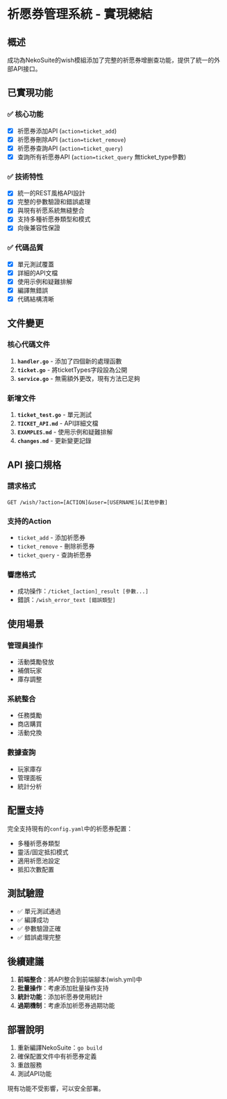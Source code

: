 # 祈愿券管理系統 - 實現總結

## 概述

成功為NekoSuite的wish模組添加了完整的祈愿券增删查功能，提供了統一的外部API接口。

## 已實現功能

### ✅ 核心功能
- [x] 祈愿券添加API (`action=ticket_add`)
- [x] 祈愿券刪除API (`action=ticket_remove`) 
- [x] 祈愿券查詢API (`action=ticket_query`)
- [x] 查詢所有祈愿券API (`action=ticket_query` 無ticket_type參數)

### ✅ 技術特性
- [x] 統一的REST風格API設計
- [x] 完整的參數驗證和錯誤處理
- [x] 與現有祈愿系統無縫整合
- [x] 支持多種祈愿券類型和模式
- [x] 向後兼容性保證

### ✅ 代碼品質
- [x] 單元測試覆蓋
- [x] 詳細的API文檔
- [x] 使用示例和疑難排解
- [x] 編譯無錯誤
- [x] 代碼結構清晰

## 文件變更

### 核心代碼文件
1. **`handler.go`** - 添加了四個新的處理函數
2. **`ticket.go`** - 將ticketTypes字段設為公開
3. **`service.go`** - 無需額外更改，現有方法已足夠

### 新增文件
1. **`ticket_test.go`** - 單元測試
2. **`TICKET_API.md`** - API詳細文檔
3. **`EXAMPLES.md`** - 使用示例和疑難排解
4. **`changes.md`** - 更新變更記錄

## API 接口規格

### 請求格式
```
GET /wish/?action=[ACTION]&user=[USERNAME]&[其他參數]
```

### 支持的Action
- `ticket_add` - 添加祈愿券
- `ticket_remove` - 刪除祈愿券  
- `ticket_query` - 查詢祈愿券

### 響應格式
- 成功操作：`/ticket_[action]_result [參數...]`
- 錯誤：`/wish_error_text [錯誤類型]`

## 使用場景

### 管理員操作
- 活動獎勵發放
- 補償玩家
- 庫存調整

### 系統整合
- 任務獎勵
- 商店購買
- 活動兌換

### 數據查詢
- 玩家庫存
- 管理面板
- 統計分析

## 配置支持

完全支持現有的`config.yaml`中的祈愿券配置：
- 多種祈愿券類型
- 靈活/固定抵扣模式  
- 適用祈愿池設定
- 抵扣次數配置

## 測試驗證

- ✅ 單元測試通過
- ✅ 編譯成功
- ✅ 參數驗證正確
- ✅ 錯誤處理完整

## 後續建議

1. **前端整合**：將API整合到前端腳本(wish.yml)中
2. **批量操作**：考慮添加批量操作支持
3. **統計功能**：添加祈愿券使用統計
4. **過期機制**：考慮添加祈愿券過期功能

## 部署說明

1. 重新編譯NekoSuite：`go build`
2. 確保配置文件中有祈愿券定義
3. 重啟服務
4. 測試API功能

現有功能不受影響，可以安全部署。
